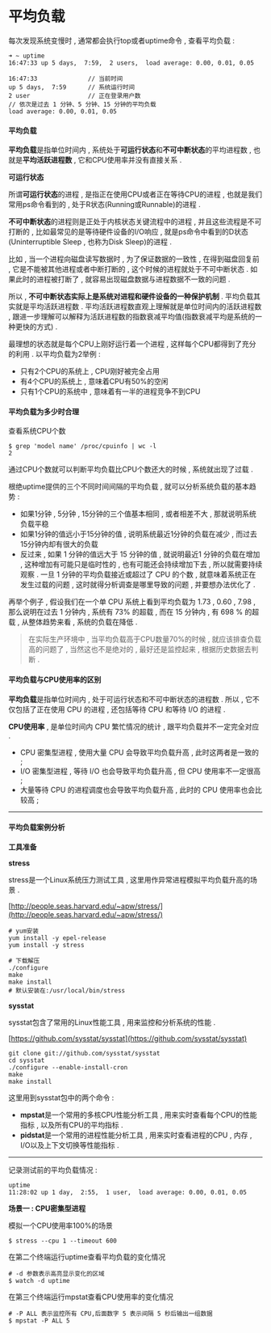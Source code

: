 # 平均负载

每次发现系统变慢时 , 通常都会执行top或者uptime命令 , 查看平均负载 :

```
➜ ~ uptime
16:47:33 up 5 days,  7:59,  2 users,  load average: 0.00, 0.01, 0.05
```

```
16:47:33              // 当前时间
up 5 days,  7:59      // 系统运行时间
2 user                // 正在登录用户数
// 依次是过去 1 分钟、5 分钟、15 分钟的平均负载
load average: 0.00, 0.01, 0.05
```

#### 平均负载

**平均负载**是指单位时间内 , 系统处于**可运行状态**和**不可中断状态**的平均进程数 , 也就是**平均活跃进程数** , 它和CPU使用率并没有直接关系 .

**可运行状态**

所谓**可运行状态**的进程 , 是指正在使用CPU或者正在等待CPU的进程 , 也就是我们常用ps命令看到的 , 处于R状态\(Running或Runnable\)的进程 .

**不可中断状态**的进程则是正处于内核状态关键流程中的进程 , 并且这些流程是不可打断的 , 比如最常见的是等待硬件设备的I/O响应 , 就是ps命令中看到的D状态\(Uninterruptible Sleep , 也称为Disk Sleep\)的进程 .

比如 , 当一个进程向磁盘读写数据时 , 为了保证数据的一致性 , 在得到磁盘回复前 , 它是不能被其他进程或者中断打断的 , 这个时候的进程就处于不可中断状态 . 如果此时的进程被打断了 , 就容易出现磁盘数据与进程数据不一致的问题 .

所以 , **不可中断状态实际上是系统对进程和硬件设备的一种保护机制** . 平均负载其实就是平均活跃进程数 . 平均活跃进程数直观上理解就是单位时间内的活跃进程数 , 跟进一步理解可以解释为活跃进程数的指数衰减平均值\(指数衰减平均是系统的一种更快的方式\) .

最理想的状态就是每个CPU上刚好运行着一个进程 , 这样每个CPU都得到了充分的利用 . 以平均负载为2举例 :

* 只有2个CPU的系统上 , CPU刚好被完全占用
* 有4个CPU的系统上 , 意味着CPU有50%的空闲
* 只有1个CPU的系统中 , 意味着有一半的进程竞争不到CPU

#### 平均负载为多少时合理

查看系统CPU个数

```
$ grep 'model name' /proc/cpuinfo | wc -l
2
```

通过CPU个数就可以判断平均负载比CPU个数还大的时候 , 系统就出现了过载 .

根绝uptime提供的三个不同时间间隔的平均负载 , 就可以分析系统负载的基本趋势 :

* 如果1分钟 , 5分钟 , 15分钟的三个值基本相同 , 或者相差不大 , 那就说明系统负载平稳
* 如果1分钟的值远小于15分钟的值 , 说明系统最近1分钟的负载在减少 , 而过去15分钟内却有很大的负载
* 反过来 , 如果 1 分钟的值远大于 15 分钟的值 , 就说明最近1 分钟的负载在增加 , 这种增加有可能只是临时性的 , 也有可能还会持续增加下去 , 所以就需要持续观察 . 一旦 1 分钟的平均负载接近或超过了 CPU 的个数 , 就意味着系统正在发生过载的问题 , 这时就得分析调查是哪里导致的问题 , 并要想办法优化了 . 

再举个例子 , 假设我们在一个单 CPU 系统上看到平均负载为 1.73 , 0.60 , 7.98 , 那么说明在过去 1 分钟内 , 系统有 73% 的超载 , 而在 15 分钟内 , 有 698 % 的超载 , 从整体趋势来看 , 系统的负载在降低 .

> 在实际生产环境中 , 当平均负载高于CPU数量70%的时候 , 就应该排查负载高的问题了 , 当然这也不是绝对的 , 最好还是监控起来 , 根据历史数据去判断 .

#### 平均负载与CPU使用率的区别

**平均负载**是指单位时间内 , 处于可运行状态和不可中断状态的进程数 . 所以 , 它不仅包括了正在使用 CPU 的进程 , 还包括等待 CPU 和等待 I/O 的进程 .

**CPU使用率** , 是单位时间内 CPU 繁忙情况的统计 , 跟平均负载并不一定完全对应 .

* CPU 密集型进程 , 使用大量 CPU 会导致平均负载升高 , 此时这两者是一致的 ; 
* I/O 密集型进程 , 等待 I/O 也会导致平均负载升高 , 但 CPU 使用率不一定很高 ; 
* 大量等待 CPU 的进程调度也会导致平均负载升高 , 此时的 CPU 使用率也会比较高 ; 

---

#### 平均负载案例分析

**工具准备**

**stress**

stress是一个Linux系统压力测试工具 , 这里用作异常进程模拟平均负载升高的场景 .

[http://people.seas.harvard.edu/~apw/stress/](http://people.seas.harvard.edu/~apw/stress/)

```
# yum安装
yum install -y epel-release
yum install -y stress
```

```
# 下载解压
./configure
make
make install
# 默认安装在:/usr/local/bin/stress
```

**sysstat**

sysstat包含了常用的Linux性能工具 , 用来监控和分析系统的性能 .

[https://github.com/sysstat/sysstat](https://github.com/sysstat/sysstat)

```
git clone git://github.com/sysstat/sysstat
cd sysstat
./configure --enable-install-cron
make
make install
```

这里用到sysstat包中的两个命令 :

* **mpstat**是一个常用的多核CPU性能分析工具 , 用来实时查看每个CPU的性能指标 , 以及所有CPU的平均指标 . 
* **pidstat**是一个常用的进程性能分析工具 , 用来实时查看进程的CPU , 内存 , I/O以及上下文切换等性能指标 . 

---

记录测试前的平均负载情况 :

```
uptime
11:28:02 up 1 day,  2:55,  1 user,  load average: 0.00, 0.01, 0.05
```

**场景一 : CPU密集型进程**

模拟一个CPU使用率100%的场景

```
$ stress --cpu 1 --timeout 600
```

在第二个终端运行uptime查看平均负载的变化情况

```
# -d 参数表示高亮显示变化的区域
$ watch -d uptime
```

在第三个终端运行mpstat查看CPU使用率的变化情况

```
# -P ALL 表示监控所有 CPU,后面数字 5 表示间隔 5 秒后输出一组数据
$ mpstat -P ALL 5
```



